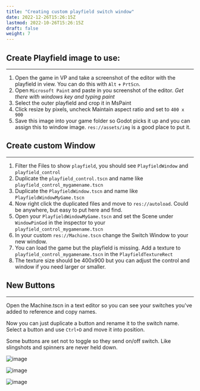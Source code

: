 ```yaml
---
title: "Creating custom playfield switch window"
date: 2022-12-26T15:26:15Z
lastmod: 2022-10-26T15:26:15Z
draft: false
weight: 7
---
```


## Create Playfield image to use:
---

1. Open the game in VP and take a screenshot of the editor with the playfield in view. You can do this with `Alt` + `PrtScn`.
2. Open `Microsoft Paint` and paste in you screenshot of the editor. *Get there with windows key and typing paint*
3. Select the outer playfield and crop it in MsPaint
4. Click resize by pixels, uncheck Maintain aspect ratio and set to `400 x 900`
5. Save this image into your game folder so Godot picks it up and you can assign this to window image. `res://assets/img` is a good place to put it.

## Create custom Window
---

1. Filter the Files to show `playfield`, you should see `PlayfieldWindow` and `playfield_control`
2. Duplicate the `playfield_control.tscn` and name like `playfield_control_mygamename.tscn`
3. Duplicate the `PlayfieldWindow.tscn` and name like `PlayfieldWindowMyGame.tscn`
4. Now right click the duplicated files and move to `res://autoload`. Could be anywhere, but easy to put here and find.
5. Open your `PlayfieldWindowMyGame.tscn` and set the Scene under `WindowPinGod` in the inspector to your `playfield_control_mygamename.tscn`
6. In your custom `res://Machine.tscn` change the Switch Window to your new window.
7. You can load the game but the playfield is missing. Add a texture to `playfield_control_mygamename.tscn` in the `PlayfieldTextureRect`
8. The texture size should be 400x900 but you can adjust the control and window if you need larger or smaller.

## New Buttons
---

Open the Machine.tscn in a text editor so you can see your switches you've added to reference and copy names.

Now you can just duplicate a button and rename it to the switch name. Select a button and use `Ctrl+D` and move it into position.

Some buttons are set not to toggle so they send on/off switch. Like slingshots and spinners are never held down.

![image](../../../images/screens/playfieldswitch-window-edit.jpg)

![image](../../../images/screens/playfieldswitch-window-motu.jpg)

![image](../../../images/screens/playfieldswitch-window-motu-added.jpg)